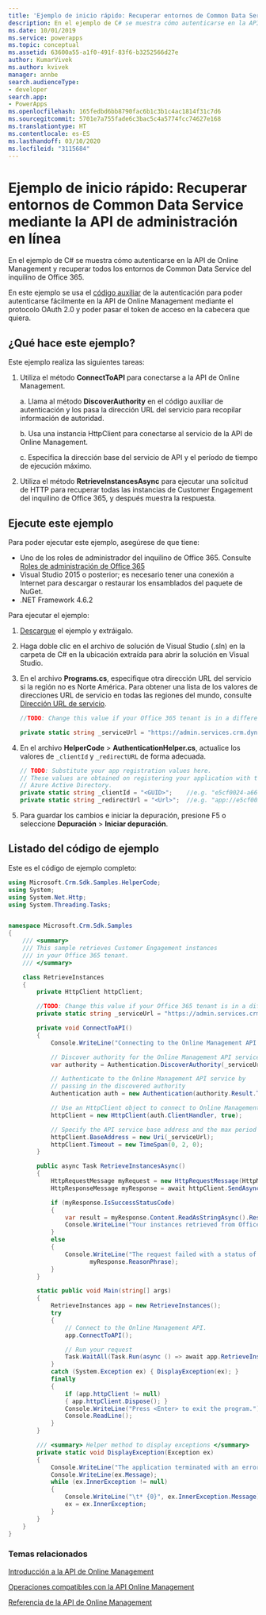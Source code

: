 ```yaml
---
title: 'Ejemplo de inicio rápido: Recuperar entornos de Common Data Service mediante la API de administración en línea| MicrosoftDocs'
description: En el ejemplo de C# se muestra cómo autenticarse en la API de Online Management y recuperar todos los entornos de Common Data Service del inquilino de Office 365.
ms.date: 10/01/2019
ms.service: powerapps
ms.topic: conceptual
ms.assetid: 63600a55-a1f0-491f-83f6-b3252566d27e
author: KumarVivek
ms.author: kvivek
manager: annbe
search.audienceType:
- developer
search.app:
- PowerApps
ms.openlocfilehash: 165fedbd6bb8790fac6b1c3b1c4ac1814f31c7d6
ms.sourcegitcommit: 5701e7a755fade6c3bac5c4a5774fcc74627e168
ms.translationtype: HT
ms.contentlocale: es-ES
ms.lasthandoff: 03/10/2020
ms.locfileid: "3115684"
---
```

# <a name="quick-start-sample-retrieve-common-data-service-environements-using-online-management-api"></a>Ejemplo de inicio rápido: Recuperar entornos de Common Data Service mediante la API de administración en línea 

En el ejemplo de C# se muestra cómo autenticarse en la API de Online Management y recuperar todos los entornos de Common Data Service del inquilino de Office 365.

En este ejemplo se usa el [código auxiliar](sample-authentication-helper.md) de la autenticación para poder autenticarse fácilmente en la API de Online Management mediante el protocolo OAuth 2.0 y poder pasar el token de acceso en la cabecera que quiera.

## <a name="what-this-sample-does"></a>¿Qué hace este ejemplo?

Este ejemplo realiza las siguientes tareas:

1. Utiliza el método **ConnectToAPI** para conectarse a la API de Online Management.

    a. Llama al método **DiscoverAuthority** en el código auxiliar de autenticación y los pasa la dirección URL del servicio para recopilar información de autoridad.

    b. Usa una instancia HttpClient para conectarse al servicio de la API de Online Management.

    c. Especifica la dirección base del servicio de API y el período de tiempo de ejecución máximo.
1. Utiliza el método **RetrieveInstancesAsync** para ejecutar una solicitud de HTTP para recuperar todas las instancias de Customer Engagement del inquilino de Office 365, y después muestra la respuesta.

## <a name="run-this-sample"></a>Ejecute este ejemplo
Para poder ejecutar este ejemplo, asegúrese de que tiene:
- Uno de los roles de administrador del inquilino de Office 365. Consulte [Roles de administración de Office 365](get-started-online-management-api.md#office-365-admin-roles)
- Visual Studio 2015 o posterior; es necesario tener una conexión a Internet para descargar o restaurar los ensamblados del paquete de NuGet.
- .NET Framework 4.6.2

Para ejecutar el ejemplo:
1. [Descargue](https://github.com/microsoft/PowerApps-Samples/tree/master/cds/online-management-api) el ejemplo y extráigalo.
2. Haga doble clic en el archivo de solución de Visual Studio (.sln) en la carpeta de C# en la ubicación extraída para abrir la solución en Visual Studio.
3. En el archivo **Programs.cs**, especifique otra dirección URL del servicio si la región no es Norte América. Para obtener una lista de los valores de direcciones URL de servicio en todas las regiones del mundo, consulte [Dirección URL de servicio](get-started-online-management-api.md#service-url).
    ```csharp
    //TODO: Change this value if your Office 365 tenant is in a different region than North America

    private static string _serviceUrl = "https://admin.services.crm.dynamics.com";
    ```
4. En el archivo **HelperCode** > **AuthenticationHelper.cs**, actualice los valores de `_clientId` y `_redirectURL` de forma adecuada.

    ```csharp
    // TODO: Substitute your app registration values here.
    // These values are obtained on registering your application with the 
    // Azure Active Directory.
    private static string _clientId = "<GUID>";    //e.g. "e5cf0024-a66a-4f16-85ce-99ba97a24bb2"
    private static string _redirectUrl = "<Url>";  //e.g. "app://e5cf0024-a66a-4f16-85ce-99ba97a24bb2"
    ```
5. Para guardar los cambios e iniciar la depuración, presione F5 o seleccione **Depuración** > **Iniciar depuración**.

## <a name="code-sample-listing"></a>Listado del código de ejemplo 

Este es el código de ejemplo completo:

```csharp
using Microsoft.Crm.Sdk.Samples.HelperCode;
using System;
using System.Net.Http;
using System.Threading.Tasks;


namespace Microsoft.Crm.Sdk.Samples
{
    /// <summary>
    /// This sample retrieves Customer Engagement instances
    /// in your Office 365 tenant.
    /// </summary>    

    class RetrieveInstances
    {
        private HttpClient httpClient;

        //TODO: Change this value if your Office 365 tenant is in a different region than North America
        private static string _serviceUrl = "https://admin.services.crm.dynamics.com";

        private void ConnectToAPI()
        {
            Console.WriteLine("Connecting to the Online Management API service...");

            // Discover authority for the Online Management API service
            var authority = Authentication.DiscoverAuthority(_serviceUrl);

            // Authenticate to the Online Management API service by 
            // passing in the discovered authority 
            Authentication auth = new Authentication(authority.Result.ToString());            

            // Use an HttpClient object to connect to Online Management API service.           
            httpClient = new HttpClient(auth.ClientHandler, true);

            // Specify the API service base address and the max period of execution time 
            httpClient.BaseAddress = new Uri(_serviceUrl);
            httpClient.Timeout = new TimeSpan(0, 2, 0);            
        }

        public async Task RetrieveInstancesAsync()
        {
            HttpRequestMessage myRequest = new HttpRequestMessage(HttpMethod.Get, "/api/v1.1/instances");
            HttpResponseMessage myResponse = await httpClient.SendAsync(myRequest);

            if (myResponse.IsSuccessStatusCode)
            {
                var result = myResponse.Content.ReadAsStringAsync().Result;
                Console.WriteLine("Your instances retrieved from Office 365 tenant: \n{0}", result);
            }
            else
            {
                Console.WriteLine("The request failed with a status of '{0}'",
                       myResponse.ReasonPhrase);
            }
        }

        static public void Main(string[] args)
        {
            RetrieveInstances app = new RetrieveInstances();
            try
            {
                // Connect to the Online Management API. 
                app.ConnectToAPI();

                // Run your request
                Task.WaitAll(Task.Run(async () => await app.RetrieveInstancesAsync()));
            }
            catch (System.Exception ex) { DisplayException(ex); }
            finally
            {
                if (app.httpClient != null)
                { app.httpClient.Dispose(); }
                Console.WriteLine("Press <Enter> to exit the program.");
                Console.ReadLine();
            }
        }

        /// <summary> Helper method to display exceptions </summary> 
        private static void DisplayException(Exception ex)
        {
            Console.WriteLine("The application terminated with an error.");
            Console.WriteLine(ex.Message);
            while (ex.InnerException != null)
            {
                Console.WriteLine("\t* {0}", ex.InnerException.Message);
                ex = ex.InnerException;
            }
        }
    }
}
```

### <a name="related-topics"></a>Temas relacionados  

[Introducción a la API de Online Management](get-started-online-management-api.md)

[Operaciones compatibles con la API Online Management](operations-supported.md)

[Referencia de la API de Online Management](/rest/api/admin.services.crm.dynamics.com)
